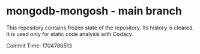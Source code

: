 # mongodb-mongosh - main branch

This repository contains frozen state of the repository.
Its history is cleared. It is used only for static code
analysis with Codacy.

Commit Time: 1704786513
